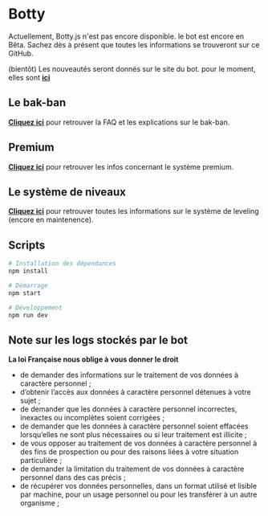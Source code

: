 # Botty

Actuellement, Botty.js n'est pas encore disponible. le bot est encore en Bêta. Sachez dès à présent que toutes les informations se trouveront sur ce GitHub. 

(bientôt) Les nouveautés seront donnés sur le site du bot. pour  le moment, elles sont [**ici**](https://github.com/betawolfy/botty.js/blob/main/nouveautés.md)

## Le bak-ban
[**Cliquez ici**](https://github.com/betawolfy/botty.js/wiki/BAK-BAN)
pour retrouver la FAQ et les explications sur le bak-ban.

## Premium
[**Cliquez ici**](https://github.com/betawolfy/botty.js/wiki/Premium) pour retrouver les infos concernant le système premium.

## Le système de niveaux

[**Cliquez ici**](https://github.com/betawolfy/botty.js/wiki/level) pour retrouver toutes les informations sur le système de leveling (encore en maintenence).

## Scripts

```bash
# Installation des dépendances
npm install

# Démarrage
npm start

# Développement
npm run dev
```

## Note sur les logs stockés par le bot

**La loi Française nous oblige à vous donner le droit**
- de demander des informations sur le traitement de vos données à caractère personnel ;
- d’obtenir l’accès aux données à caractère personnel détenues à votre sujet ;
- de demander que les données à caractère personnel incorrectes, inexactes ou incomplètes soient corrigées ;
- de demander que les données à caractère personnel soient effacées lorsqu’elles ne sont plus nécessaires ou si leur traitement est illicite ;
- de vous opposer au traitement de vos données à caractère personnel à des fins de prospection ou pour des raisons liées à votre situation particulière ;
- de demander la limitation du traitement de vos données à caractère personnel dans des cas précis ;
- de récupérer vos données personnelles, dans un format utilisé et lisible par machine, pour un usage personnel ou pour les transférer à un autre organisme ;

